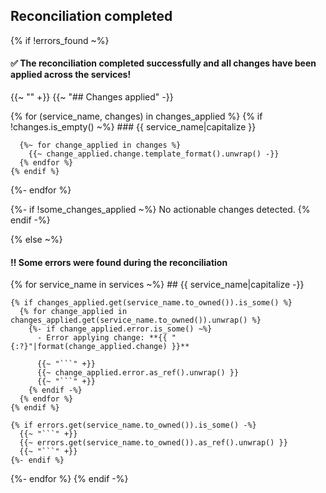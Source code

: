 ## Reconciliation completed
{% if !errors_found ~%}
  #### ✅ The reconciliation completed successfully and all changes have been applied across the services!
  {{~ "" +}}
  {{~ "## Changes applied" -}}

  {% for (service_name, changes) in changes_applied %}
    {% if !changes.is_empty() ~%}
      ### {{ service_name|capitalize }}

      {%~ for change_applied in changes %}
        {{~ change_applied.change.template_format().unwrap() -}}
      {% endfor %}
    {% endif %}
  {%- endfor %}

  {%- if !some_changes_applied ~%}
    No actionable changes detected.
  {% endif -%}

{% else ~%}
  #### ‼️ Some errors were found during the reconciliation
  {% for service_name in services ~%}
    ## {{ service_name|capitalize -}}

    {% if changes_applied.get(service_name.to_owned()).is_some() %}
      {% for change_applied in changes_applied.get(service_name.to_owned()).unwrap() %}
        {%- if change_applied.error.is_some() ~%}
          - Error applying change: **{{ "{:?}"|format(change_applied.change) }}**

          {{~ "```" +}}
          {{~ change_applied.error.as_ref().unwrap() }}
          {{~ "```" +}}
        {% endif -%}
      {% endfor %}
    {% endif %}

    {% if errors.get(service_name.to_owned()).is_some() -%}
      {{~ "```" +}}
      {{~ errors.get(service_name.to_owned()).as_ref().unwrap() }}
      {{~ "```" +}}
    {%- endif %}
  {%- endfor %}
{% endif -%}
